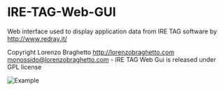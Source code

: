 IRE-TAG-Web-GUI
===============

Web interface used to display application data from IRE TAG software by http://www.redray.it/

Copyright Lorenzo Braghetto http://lorenzobraghetto.com monossido@lorenzobraghetto.com - IRE TAG Web Gui is released under GPL license

![Example](monossido.github.com/IRE-TAG-Web-GUI/img/examples.png)

